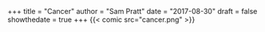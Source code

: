 +++
title = "Cancer"
author = "Sam Pratt"
date = "2017-08-30"
draft = false
showthedate = true
+++
{{< comic src="cancer.png" >}}